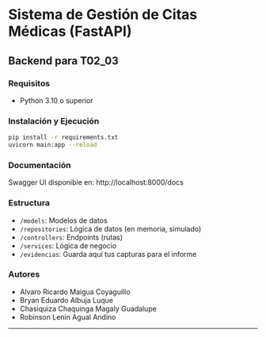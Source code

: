# Sistema de Gestión de Citas Médicas (FastAPI)

## Backend para T02_03

### Requisitos

- Python 3.10 o superior

### Instalación y Ejecución

```bash
pip install -r requirements.txt
uvicorn main:app --reload
```

### Documentación

Swagger UI disponible en: http://localhost:8000/docs

### Estructura

- `/models`: Modelos de datos
- `/repositories`: Lógica de datos (en memoria, simulado)
- `/controllers`: Endpoints (rutas)
- `/services`: Lógica de negocio
- `/evidencias`: Guarda aquí tus capturas para el informe

### Autores
- Alvaro Ricardo Maigua Coyaguillo
- Bryan Eduardo Albuja Luque  
- Chasiquiza Chaquinga Magaly Guadalupe 
- Robinson Lenin Agual Andino 
---
